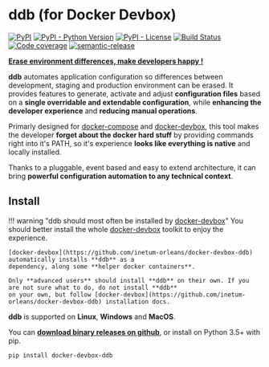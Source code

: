 ddb (for Docker Devbox)
===

[![PyPI](https://img.shields.io/pypi/v/docker-devbox-ddb)](https://pypi.org/project/docker-devbox-ddb/)
[![PyPI - Python Version](https://img.shields.io/pypi/pyversions/docker-devbox-ddb)](https://pypi.org/project/docker-devbox-ddb/)
[![PyPI - License](https://img.shields.io/pypi/l/docker-devbox-ddb)](https://github.com/inetum-orleans/docker-devbox-ddb/blob/develop/LICENSE)
[![Build Status](https://github.com/inetum-orleans/docker-devbox-ddb/workflows/build/badge.svg)](https://github.com/inetum-orleans/docker-devbox-ddb/actions?query=workflow%3Abuild)
[![Code coverage](https://img.shields.io/coveralls/github/inetum-orleans/docker-devbox-ddb)](https://coveralls.io/github/inetum-orleans/docker-devbox-ddb)
[![semantic-release](https://img.shields.io/badge/%20%20%F0%9F%93%A6%F0%9F%9A%80-semantic--release-e10079.svg)](https://github.com/relekang/python-semantic-release)

**[Erase environment differences, make developers happy !](https://inetum-orleans.github.io/docker-devbox-ddb)**

**ddb** automates application configuration so differences between development, staging and production environment can 
be erased. It provides features to generate, activate and adjust **configuration files** based on a **single overridable 
and extendable configuration**, while **enhancing the developer experience** and **reducing manual operations**.

Primarly designed for [docker-compose](https://docs.docker.com/compose/) and [docker-devbox](https://github.com/inetum-orleans/docker-devbox), 
this tool makes the developer **forget about the docker hard stuff** by providing commands right into it's PATH, so it's 
experience **looks like everything is native** and locally installed.

Thanks to a pluggable, event based and easy to extend architecture, it can bring **powerful configuration automation to 
any technical context**.

Install
-------

!!! warning "ddb should most often be installed by [docker-devbox](https://github.com/inetum-orleans/docker-devbox-ddb)"
    You should better install the whole [docker-devbox](https://github.com/inetum-orleans/docker-devbox-ddb) toolkit 
    to enjoy the experience.
    
    [docker-devbox](https://github.com/inetum-orleans/docker-devbox-ddb) automatically installs **ddb** as a 
    dependency, along some **helper docker containers**.
    
    Only **advanced users** should install **ddb** on their own. If you are not sure what to do, do not install **ddb** 
    on your own, but follow [docker-devbox](https://github.com/inetum-orleans/docker-devbox-ddb) installation docs.
    
**ddb** is supported on **Linux**, **Windows** and **MacOS**. 

You can **[download binary releases on github](https://github.com/inetum-orleans/docker-devbox-ddb/releases)**, or 
install on Python 3.5+ with pip.

```
pip install docker-devbox-ddb
```
